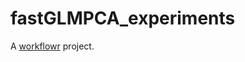 # fastGLMPCA_experiments

A [workflowr][] project.

[workflowr]: https://github.com/workflowr/workflowr
